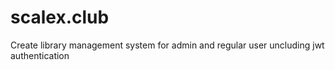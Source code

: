 # scalex.club
Create library management system for admin and regular user uncluding jwt authentication

